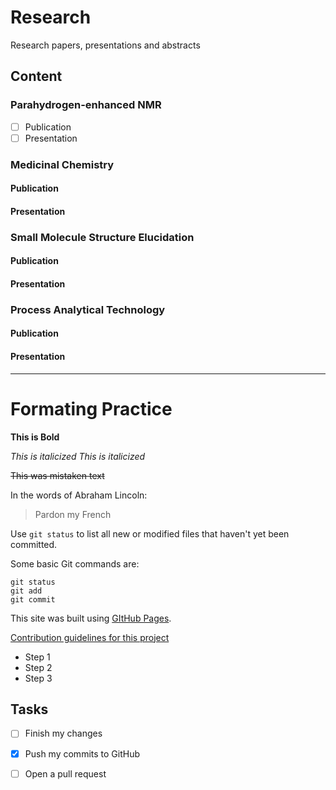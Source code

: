 # Research
Research papers, presentations and abstracts

## Content

### Parahydrogen-enhanced NMR
-[ ] Publication
-[ ] Presentation

### Medicinal Chemistry
#### Publication
#### Presentation

### Small Molecule Structure Elucidation
#### Publication
#### Presentation

### Process Analytical Technology
#### Publication
#### Presentation








------------------------
# Formating Practice
**This is Bold**

*This is italicized*
_This is italicized_

~~This was mistaken text~~

In the words of Abraham Lincoln:

>Pardon my French

Use `git status` to list all new or modified files that haven't yet been committed.

Some basic Git commands are: 

```
git status
git add
git commit
```

This site was built using [GItHub Pages](https://pages.github.com/).


[Contribution guidelines for this project](docs/CONTRIBUTING.md)


- Step 1
- Step 2
- Step 3


## Tasks
- [ ] Finish my changes
- [x] Push my commits to GitHub
- [ ] Open a pull request

